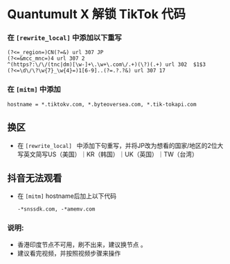 # Quantumult X 解锁 TikTok 代码

### 在 <code>[rewrite_local]</code> 中添加以下重写

    (?<=_region=)CN(?=&) url 307 JP
    (?<=&mcc_mnc=)4 url 307 2
    ^(https?:\/\/(tnc|dm)[\w-]+\.\w+\.com\/.+)(\?)(.+) url 302  $1$3
    (?<=\d\/\?\w{7}_\w{4}=)1[6-9]..(?=.?.?&) url 307 17
    
### 在 <code>[mitm]</code>  中添加

    hostname = *.tiktokv.com, *.byteoversea.com, *.tik-tokapi.com

## 换区
- 在  <code>[rewrite_local] </code> 中添加下句重写，并将JP改为想看的国家/地区的2位大写英文简写US（美国）｜KR（韩国）｜UK（英国）｜TW（台湾）

## 抖音无法观看
- 在 <code>[mitm]</code> hostname后加上以下代码

      -*snssdk.com, -*amemv.com

    
    
### 说明:
- 香港印度节点不可用，刷不出来，建议换节点 。
- 建议看完视频，并按照视频步骤来操作
